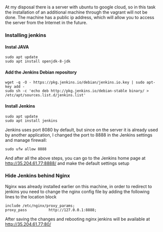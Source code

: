 At my disposal there is a server with ubuntu to google cloud, so in this task the installation of an additional machine through the vagrant will not be done. The machine has a public ip address, which will allow you to access the server from the Internet in the future.
### Installing jenkins
#### Instal JAVA
```
sudo apt update
sudo apt install openjdk-8-jdk
```
#### Add the Jenkins Debian repository
```
wget -q -O - https://pkg.jenkins.io/debian/jenkins.io.key | sudo apt-key add -
sudo sh -c 'echo deb http://pkg.jenkins.io/debian-stable binary/ > /etc/apt/sources.list.d/jenkins.list'
```
#### Install Jenkins
```
sudo apt update
sudo apt install jenkins
```
Jenkins uses port 8080 by default, but since on the server it is already used by another application, I changed the port to 8888 in the Jenkins settings and manage firewall:
```
sudo ufw allow 8888
```
And after all the above steps, you can go to the Jenkins home page at http://35.204.61.77:8888/ and make the default settings setup

### Hide Jenkins behind Nginx
Nginx was already installed earlier on this machine, in order to redirect to jenkins you need to change the nginx config file by adding the following lines to the location block
```
include /etc/nginx/proxy_params;
proxy_pass          http://127.0.0.1:8888;
```
After saving the changes and rebooting nginx jenkins will be available at http://35.204.61.77:80/